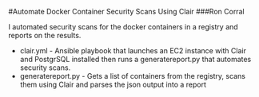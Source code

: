 #Automate Docker Container Security Scans Using Clair
###Ron Corral

I automated security scans for the docker containers in a registry and reports on the results.


- clair.yml - Ansible playbook that launches an EC2 instance with Clair and PostgrSQL installed then runs a generatereport.py that automates security scans.
- generatereport.py - Gets a list of containers from the registry, scans them using Clair and parses the json output into a report
